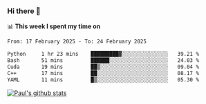 ### Hi there 👋

📊 **This week I spent my time on**
<!--START_SECTION:waka-->

```txt
From: 17 February 2025 - To: 24 February 2025

Python     1 hr 23 mins    █████████▓░░░░░░░░░░░░░░░   39.21 %
Bash       51 mins         ██████░░░░░░░░░░░░░░░░░░░   24.03 %
Cuda       19 mins         ██▒░░░░░░░░░░░░░░░░░░░░░░   09.04 %
C++        17 mins         ██░░░░░░░░░░░░░░░░░░░░░░░   08.17 %
YAML       11 mins         █▒░░░░░░░░░░░░░░░░░░░░░░░   05.30 %
```

<!--END_SECTION:waka-->


[![Paul's github stats](https://github-readme-stats.vercel.app/api?username=mickeyouyou&theme=dracula&show_icons=true)](https://github.com/anuraghazra/github-readme-stats)
